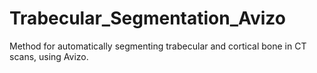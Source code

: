 # Trabecular_Segmentation_Avizo
Method for automatically segmenting trabecular and cortical bone in CT scans, using Avizo. 
